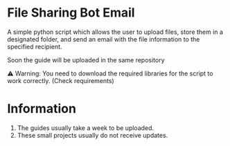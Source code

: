 # File Sharing Bot Email
A simple python script which allows the user to upload files, store them in a designated folder, and send an email with the file information to the specified recipient.

Soon the guide will be uploaded in the same repository

⚠ Warning: You need to download the required libraries for the script to work correctly. (Check requirements)

# Information
1) The guides usually take a week to be uploaded.
2) These small projects usually do not receive updates.
